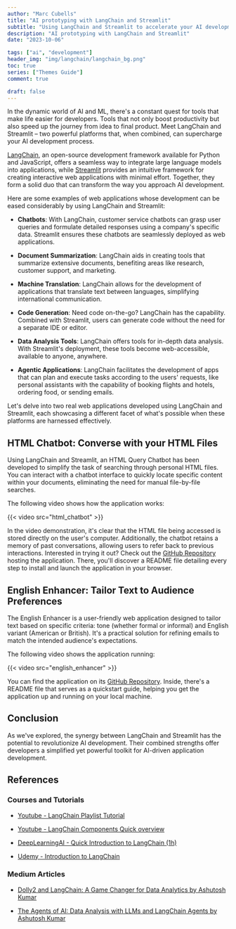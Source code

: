 ```yaml
---
author: "Marc Cubells"
title: "AI prototyping with LangChain and Streamlit"
subtitle: "Using LangChain and Streamlit to accelerate your AI development workflow"
description: "AI prototyping with LangChain and Streamlit"
date: "2023-10-06"

tags: ["ai", "development"]
header_img: "img/langchain/langchain_bg.png"
toc: true
series: ["Themes Guide"]
comment: true

draft: false
---
```


In the dynamic world of AI and ML, there's a constant quest for tools that make life easier for developers. Tools that not only boost productivity but also speed up the journey from idea to final product. Meet LangChain and Streamlit – two powerful platforms that, when combined, can supercharge your AI development process.

[LangChain](https://www.langchain.com), an open-source development framework available for Python and JavaScript, offers a seamless way to integrate large language models into applications, while [Streamlit](https://streamlit.io) provides an intuitive framework for creating interactive web applications with minimal effort. Together, they form a solid duo that can transform the way you approach AI development.

Here are some examples of web applications whose development can be eased considerably by using LangChain and Streamlit:

- **Chatbots**: With LangChain, customer service chatbots can grasp user queries and formulate detailed responses using a company's specific data. Streamlit ensures these chatbots are seamlessly deployed as web applications.

- **Document Summarization**: LangChain aids in creating tools that summarize extensive documents, benefiting areas like research, customer support, and marketing.

- **Machine Translation**: LangChain allows for the development of applications that translate text between languages, simplifying international communication.

- **Code Generation**: Need code on-the-go? LangChain has the capability. Combined with Streamlit, users can generate code without the need for a separate IDE or editor.

- **Data Analysis Tools**: LangChain offers tools for in-depth data analysis. With Streamlit's deployment, these tools become web-accessible, available to anyone, anywhere.

- **Agentic Applications**: LangChain facilitates the development of apps that can plan and execute tasks according to the users' requests, like personal assistants with the capability of booking flights and hotels, ordering food, or sending emails.

Let's delve into two real web applications developed using LangChain and Streamlit, each showcasing a different facet of what's possible when these platforms are harnessed effectively.

## HTML Chatbot: Converse with your HTML Files

Using LangChain and Streamlit, an HTML Query Chatbot has been developed to simplify the task of searching through personal HTML files. You can interact with a chatbot interface to quickly locate specific content within your documents, eliminating the need for manual file-by-file searches.

The following video shows how the application works:

{{< video src="html_chatbot" >}}

In the video demonstration, it's clear that the HTML file being accessed is stored directly on the user's computer. Additionally, the chatbot retains a memory of past conversations, allowing users to refer back to previous interactions. Interested in trying it out? Check out the [GitHub Repository](https://github.com/philico-tech/langchain-ask-your-htmls) hosting the application. There, you'll discover a README file detailing every step to install and launch the application in your browser.

## English Enhancer: Tailor Text to Audience Preferences

The English Enhancer is a user-friendly web application designed to tailor text based on specific criteria: tone (whether formal or informal) and English variant (American or British). It's a practical solution for refining emails to match the intended audience's expectations.

The following video shows the application running:

{{< video src="english_enhancer" >}}

You can find the application on its [GitHub Repository](https://github.com/philico-tech/langchain-email-enhancer). Inside, there's a README file that serves as a quickstart guide, helping you get the application up and running on your local machine.

## Conclusion

As we've explored, the synergy between LangChain and Streamlit has the potential to revolutionize AI development. Their combined strengths offer developers a simplified yet powerful toolkit for AI-driven application development.

## References

### Courses and Tutorials

- [Youtube - LangChain Playlist Tutorial](https://www.youtube.com/playlist?list=PLqZXAkvF1bPNQER9mLmDbntNfSpzdDIU5)

- [Youtube - LangChain Components Quick overview](https://www.youtube.com/watch?v=r1HjwBSS80g)

- [DeepLearningAI - Quick Introduction to LangChain (1h)](https://www.deeplearning.ai/short-courses/langchain-chat-with-your-data/)

- [Udemy - Introduction to LangChain](https://www.udemy.com/course/langchain/)

### Medium Articles

- [Dolly2 and LangChain: A Game Changer for Data Analytics by Ashutosh Kumar](https://ashukumar27.medium.com/dolly2-and-langchain-a-game-changer-for-text-data-analytics-7518d48d0ad7)

- [The Agents of AI: Data Analysis with LLMs and LangChain Agents by Ashutosh Kumar](https://ashukumar27.medium.com/the-agents-of-ai-1402548e9b8c)
